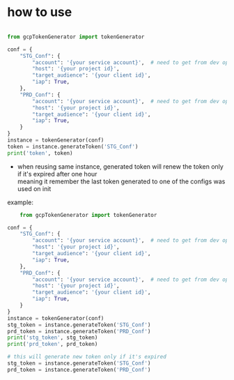 # how to use
```python

from gcpTokenGenerator import tokenGenerator

conf = {
    "STG_Conf": {
        "account": '{your service account}',  # need to get from dev ops
        "host": '{your project id}',
        "target_audience": '{your client id}',
        "iap": True,
    },
    "PRD_Conf": {
        "account": '{your service account}',  # need to get from dev ops
        "host": '{your project id}',
        "target_audience": '{your client id}',
        "iap": True,
    }
}
instance = tokenGenerator(conf)
token = instance.generateToken('STG_Conf')
print('token', token)
````

* when reusing same instance, generated token will renew the token only if it's expired after one hour <br>
  meaning it remember the last token generated to one of the configs was used on init <br>

example:
```python
    from gcpTokenGenerator import tokenGenerator

conf = {
    "STG_Conf": {
        "account": '{your service account}',  # need to get from dev ops
        "host": '{your project id}',
        "target_audience": '{your client id}',
        "iap": True,
    },
    "PRD_Conf": {
        "account": '{your service account}',  # need to get from dev ops
        "host": '{your project id}',
        "target_audience": '{your client id}',
        "iap": True,
    }
}
instance = tokenGenerator(conf)
stg_token = instance.generateToken('STG_Conf')
prd_token = instance.generateToken('PRD_Conf')
print('stg_token', stg_token)
print('prd_token', prd_token)

# this will generate new token only if it's expired
stg_token = instance.generateToken('STG_Conf')
prd_token = instance.generateToken('PRD_Conf')
```
